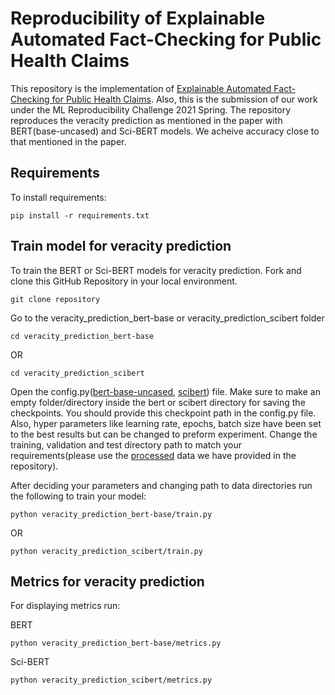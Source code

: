 # Reproducibility of Explainable Automated Fact-Checking for Public Health Claims

This repository is the implementation of [Explainable Automated Fact-Checking for Public Health Claims](https://arxiv.org/abs/2010.09926). Also, this is the submission of our work under the ML Reproducibility Challenge 2021 Spring.
The repository reproduces the veracity prediction as mentioned in the paper with BERT(base-uncased) and Sci-BERT models. We acheive accuracy close to that mentioned in the paper.

## Requirements

To install requirements:

```setup
pip install -r requirements.txt
```

## Train model for veracity prediction

To train the BERT or Sci-BERT models for veracity prediction. Fork and clone this GitHub Repository in your local environment.

```setup
git clone repository
```
Go to the veracity_prediction_bert-base or veracity_prediction_scibert folder
```setup
cd veracity_prediction_bert-base
```
OR
```setup
cd veracity_prediction_scibert
```
Open the config.py([bert-base-uncased](https://github.com/saswat01/Reproduce-Health_Fact_Checking/blob/main/veracity_prediction_bert-base/config.py), [scibert](https://github.com/saswat01/Reproduce-Health_Fact_Checking/blob/main/veracity_prediction_scibert/config.py)) file. Make sure to make an empty folder/directory inside the bert or scibert directory for saving the checkpoints. You should provide this checkpoint path in the config.py file. Also, hyper parameters like learning rate, epochs, batch size have been set to the best results but can be changed to preform experiment. Change the training, validation and test directory path to match your requirements(please use the [processed](https://github.com/saswat01/Reproduce-Health_Fact_Checking/tree/main/data/processed) data we have provided in the repository).

After deciding your parameters and changing path to data directories run the following to train your model:
```setup
python veracity_prediction_bert-base/train.py
```
OR
```setup
python veracity_prediction_scibert/train.py
```
## Metrics for veracity prediction

For displaying metrics run:

BERT
```setup
python veracity_prediction_bert-base/metrics.py
```

Sci-BERT
```setup
python veracity_prediction_scibert/metrics.py
```
